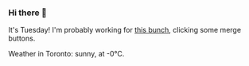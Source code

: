 ### Hi there :wave:

It's Tuesday! I'm probably working for [this bunch](https://github.com/kohofinancial), clicking some merge buttons.

Weather in Toronto: sunny, at -0°C.
